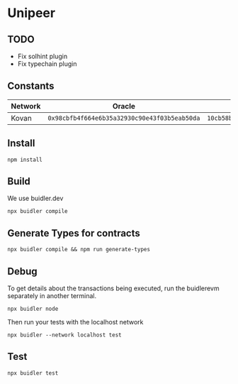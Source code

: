 # Unipeer

## TODO

* Fix solhint plugin
* Fix typechain plugin

## Constants

| Network | Oracle | Job Id |
|---------|--------|--------|
| Kovan | `0x98cbfb4f664e6b35a32930c90e43f03b5eab50da` | `10cb58b1b1cc43268d0928f62cec31bb` |

## Install

```
npm install
```

## Build

We use buidler.dev

```
npx buidler compile
```

## Generate Types for contracts

```
npx buidler compile && npm run generate-types
```

## Debug

To get details about the transactions being executed, run the buidlerevm
separately in another terminal.

```
npx buidler node
```

Then run your tests with the localhost network

```
npx buidler --network localhost test
```

## Test

```
npx buidler test
```
